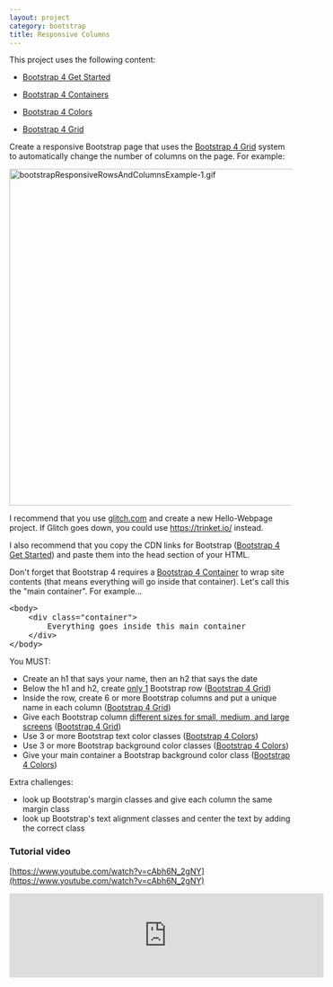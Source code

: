 ```yaml
---
layout: project
category: bootstrap
title: Responsive Columns
---
```



This project uses the following content:

- [Bootstrap 4 Get Started](/wd/bootstrap/bootstrap-4-get-started/)

- [Bootstrap 4 Containers](/wd/bootstrap/bootstrap-4-containers/)

- [Bootstrap 4 Colors](/wd/bootstrap/bootstrap-4-colors/)

- [Bootstrap 4 Grid](/wd/bootstrap/bootstrap-4-grid/)


<p>Create a responsive Bootstrap page that uses the <a title="Bootstrap 4 Grid" href="/wd/bootstrap/bootstrap-4-grid" data-api-endpoint="https://hilliard.instructure.com/api/v1/courses/31582/pages/bootstrap-4-grid" data-api-returntype="Page">Bootstrap 4 Grid</a> system to automatically change the number of columns on the page. For example:</p>
<p><img src="/wd/bootstrap/images/bootstrapResponsiveRowsAndColumnsExample-1.gif" alt="bootstrapResponsiveRowsAndColumnsExample-1.gif" width="600" data-api-endpoint="https://hilliard.instructure.com/api/v1/courses/31582/files/10549901" data-api-returntype="File"></p>
<p>I recommend that you use <a href="http://glitch.com">glitch.com</a> and create a new Hello-Webpage project. If Glitch goes down, you could use <a href="https://trinket.io/">https://trinket.io/</a> instead.</p>
<p>I also recommend that you copy the CDN links for Bootstrap (<a title="Bootstrap 4 Get Started" href="/wd/bootstrap/bootstrap-4-get-started" data-api-endpoint="https://hilliard.instructure.com/api/v1/courses/31582/pages/bootstrap-4-get-started" data-api-returntype="Page">Bootstrap 4 Get Started</a>) and paste them into the head section of your HTML.</p>
<p>Don't forget that Bootstrap 4 requires a <a title="Bootstrap 4 Containers" href="/wd/bootstrap/bootstrap-4-containers" data-api-endpoint="https://hilliard.instructure.com/api/v1/courses/31582/pages/bootstrap-4-containers" data-api-returntype="Page">Bootstrap 4 Container</a> to wrap site contents (that means everything will go inside that container). Let's call this the "main container". For example...</p>
<pre>&lt;body&gt;
    &lt;div class="container"&gt;
        Everything goes inside this main container
    &lt;/div&gt;
&lt;/body&gt;</pre>
<p>You MUST:</p>
<ul>
<li>Create an h1 that says your name, then an h2 that says the date</li>
<li>Below the h1 and h2, create <span style="text-decoration: underline;">only 1</span> Bootstrap row (<a title="Bootstrap 4 Grid" href="/wd/bootstrap/bootstrap-4-grid" data-api-endpoint="https://hilliard.instructure.com/api/v1/courses/31582/pages/bootstrap-4-grid" data-api-returntype="Page">Bootstrap 4 Grid</a>)</li>
<li>Inside the row, create 6 or more Bootstrap columns and put a unique name in each column (<a title="Bootstrap 4 Grid" href="/wd/bootstrap/bootstrap-4-grid" data-api-endpoint="https://hilliard.instructure.com/api/v1/courses/31582/pages/bootstrap-4-grid" data-api-returntype="Page">Bootstrap 4 Grid</a>)</li>
<li>Give each Bootstrap column <span style="text-decoration: underline;">different sizes for small, medium, and large screens</span> (<a title="Bootstrap 4 Grid" href="/wd/bootstrap/bootstrap-4-grid" data-api-endpoint="https://hilliard.instructure.com/api/v1/courses/31582/pages/bootstrap-4-grid" data-api-returntype="Page">Bootstrap 4 Grid</a>)</li>
<li>Use 3 or more Bootstrap text color classes (<a title="Bootstrap 4 Colors" href="/wd/bootstrap/bootstrap-4-colors" data-api-endpoint="https://hilliard.instructure.com/api/v1/courses/31582/pages/bootstrap-4-colors" data-api-returntype="Page">Bootstrap 4 Colors</a>)</li>
<li>Use 3 or more Bootstrap background color classes (<a title="Bootstrap 4 Colors" href="/wd/bootstrap/bootstrap-4-colors" data-api-endpoint="https://hilliard.instructure.com/api/v1/courses/31582/pages/bootstrap-4-colors" data-api-returntype="Page">Bootstrap 4 Colors</a>)</li>
<li>Give your main container a Bootstrap background color class (<a title="Bootstrap 4 Colors" href="/wd/bootstrap/bootstrap-4-colors" data-api-endpoint="https://hilliard.instructure.com/api/v1/courses/31582/pages/bootstrap-4-colors" data-api-returntype="Page">Bootstrap 4 Colors</a>)</li>
</ul>
<p>Extra challenges:</p>
<ul>
<li>look up Bootstrap's margin classes and give each column the same margin class</li>
<li>look up Bootstrap's text alignment classes and center the text by adding the correct class</li>
</ul>

### Tutorial video

[https://www.youtube.com/watch?v=cAbh6N_2gNY](https://www.youtube.com/watch?v=cAbh6N_2gNY)
<iframe width="560" src="https://www.youtube.com/embed/cAbh6N_2gNY" frameborder="0" allow="accelerometer; autoplay; encrypted-media; gyroscope; picture-in-picture" allowfullscreen></iframe>
